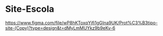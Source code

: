 # Site-Escola
https://www.figma.com/file/wP8hKToxqYjfi1gGIna9UK/Prot%C3%B3tipo-site-(Copy)?type=design&t=dMyLmMUYkz9b9eKv-6
